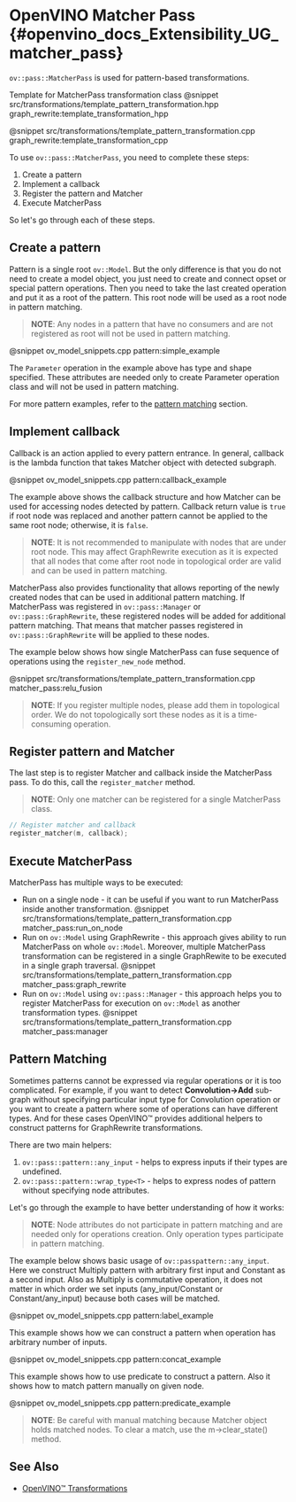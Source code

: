 # OpenVINO Matcher Pass {#openvino_docs_Extensibility_UG_matcher_pass}

`ov::pass::MatcherPass` is used for pattern-based transformations.

Template for MatcherPass transformation class
@snippet src/transformations/template_pattern_transformation.hpp graph_rewrite:template_transformation_hpp

@snippet src/transformations/template_pattern_transformation.cpp graph_rewrite:template_transformation_cpp

To use `ov::pass::MatcherPass`, you need to complete these steps:
1. Create a pattern
2. Implement a callback
3. Register the pattern and Matcher
4. Execute MatcherPass

So let's go through each of these steps.

## Create a pattern

Pattern is a single root `ov::Model`. But the only difference is that you do not need to create a model object, you just need to create and connect opset or special pattern operations.
Then you need to take the last created operation and put it as a root of the pattern. This root node will be used as a root node in pattern matching.
> **NOTE**: Any nodes in a pattern that have no consumers and are not registered as root will not be used in pattern matching.

@snippet ov_model_snippets.cpp pattern:simple_example

The `Parameter` operation in the example above has type and shape specified. These attributes are needed only to create Parameter operation class and will not be used in pattern matching.

For more pattern examples, refer to the [pattern matching](#pattern_matching) section.

## Implement callback

Callback is an action applied to every pattern entrance. In general, callback is the lambda function that takes Matcher object with detected subgraph.

@snippet ov_model_snippets.cpp pattern:callback_example

The example above shows the callback structure and how Matcher can be used for accessing nodes detected by pattern.
Callback return value is `true` if root node was replaced and another pattern cannot be applied to the same root node; otherwise, it is `false`.
> **NOTE**: It is not recommended to manipulate with nodes that are under root node. This may affect GraphRewrite execution as it is expected that all nodes that come after root node in topological order are valid and can be used in pattern matching.

MatcherPass also provides functionality that allows reporting of the newly created nodes that can be used in additional pattern matching.
If MatcherPass was registered in `ov::pass::Manager` or `ov::pass::GraphRewrite`, these registered nodes will be added for additional pattern matching.
That means that matcher passes registered in `ov::pass::GraphRewrite` will be applied to these nodes.

The example below shows how single MatcherPass can fuse sequence of operations using the `register_new_node` method.

@snippet src/transformations/template_pattern_transformation.cpp matcher_pass:relu_fusion

> **NOTE**: If you register multiple nodes, please add them in topological order. We do not topologically sort these nodes as it is a time-consuming operation.

## Register pattern and Matcher

The last step is to register Matcher and callback inside the MatcherPass pass. To do this, call the `register_matcher` method.
> **NOTE**: Only one matcher can be registered for a single MatcherPass class.

```cpp
// Register matcher and callback
register_matcher(m, callback);
```
## Execute MatcherPass

MatcherPass has multiple ways to be executed:
* Run on a single node - it can be useful if you want to run MatcherPass inside another transformation.
@snippet src/transformations/template_pattern_transformation.cpp matcher_pass:run_on_node
* Run on `ov::Model` using GraphRewrite - this approach gives ability to run MatcherPass on whole `ov::Model`. Moreover, multiple MatcherPass transformation can be registered in a single GraphRewite to be executed in a single graph traversal.
@snippet src/transformations/template_pattern_transformation.cpp matcher_pass:graph_rewrite
* Run on `ov::Model` using `ov::pass::Manager` - this approach helps you to register MatcherPass for execution on `ov::Model` as another transformation types.
@snippet src/transformations/template_pattern_transformation.cpp matcher_pass:manager

## Pattern Matching <a name="pattern_matching"></a>

Sometimes patterns cannot be expressed via regular operations or it is too complicated.
For example, if you want to detect **Convolution->Add** sub-graph without specifying particular input type for Convolution operation or you want to create a pattern where some of operations can have different types.
And for these cases OpenVINO™ provides additional helpers to construct patterns for GraphRewrite transformations.

There are two main helpers:
1. `ov::pass::pattern::any_input` - helps to express inputs if their types are undefined.
2. `ov::pass::pattern::wrap_type<T>` - helps to express nodes of pattern without specifying node attributes.

Let's go through the example to have better understanding of how it works:

> **NOTE**: Node attributes do not participate in pattern matching and are needed only for operations creation. Only operation types participate in pattern matching.

The example below shows basic usage of `ov::passpattern::any_input`.
Here we construct Multiply pattern with arbitrary first input and Constant as a second input.
Also as Multiply is commutative operation, it does not matter in which order we set inputs (any_input/Constant or Constant/any_input) because both cases will be matched.

@snippet ov_model_snippets.cpp pattern:label_example

This example shows how we can construct a pattern when operation has arbitrary number of inputs.

@snippet ov_model_snippets.cpp pattern:concat_example

This example shows how to use predicate to construct a pattern. Also it shows how to match pattern manually on given node.

@snippet ov_model_snippets.cpp pattern:predicate_example

> **NOTE**: Be careful with manual matching because Matcher object holds matched nodes. To clear a match, use the m->clear_state() method.

## See Also

* [OpenVINO™ Transformations](./ov_transformations.md)
